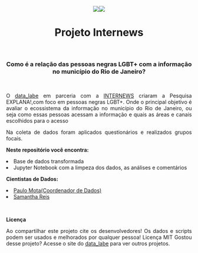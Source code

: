 <p align= "center"><img src = https://img.shields.io/badge/Python-100%25-lightgrey</img><img src = https://img.shields.io/badge/license-MIT-green</img></p>


<h1 align= "center">Projeto Internews</h1>

<p><br></p>

<p><h3 align= "center"> Como é a relação das pessoas negras LGBT+ com a informação no município do Rio de Janeiro?</h3></p>
<p><br></p>

<p align= "justify">O <a href = https://datalabe.org/>data_labe</a> em parceria com a <a href = https://internews.org/>INTERNEWS</a> criaram a Pesquisa EXPLANA!,com foco em pessoas negras LGBT+. Onde o principal objetivo é avaliar o ecossistema da informação no município do Rio de Janeiro, ou seja como essas pessoas acessam a informação e quais as áreas e canais escolhidos para o acesso</p>
 <p align= "justify">Na coleta de dados foram aplicados questionários e realizados grupos focais.</p>
 <p align= "justify"><b>Neste repositório você encontra:</b></p>
<p>
<li>Base de dados transformada </li>
<li>Jupyter Notebook com a limpeza dos dados, as análises e comentários</li>
</p>

<p align= "justify"><b>Cientistas de Dados:</b></p>
<li><a href= https://github.com/polinhobr>Paulo Mota(Coordenador de Dados)</a></li>

<li><a href= https://github.com/SamanthaReiis>Samantha Reis</a></li>
<p><br></p>
<p align= "justify"><b>Licença</b></p>
<p align= "justify">Ao compartilhar este projeto cite os desenvolvedores!
Os dados e scripts podem ser usados e melhorados por qualquer pessoa! Licença MIT
Gostou desse projeto? Acesse o site do <a href = https://datalabe.org/>data_labe</a> para ver outros projetos.</p>
